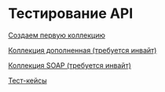 # Тестирование API
[Создаем первую коллекцию](https://www.postman.com/flight-meteorologist-41058847/api/collection/sukzdk7/demoshopping?action=share&creator=38349097) 

[Коллекция дополненная (требуется инвайт)](https://asavvin.postman.co/workspace/%25D0%25A2%25D0%25B5%25D1%2581%25D1%2582%25D0%25B8%25D1%2580%25D0%25BE%25D0%25B2%25D0%25B0%25D0%25BD%25D0%25B8%25D0%25B5-API~b492856a-ea3d-4c33-82f8-d88c950427a0/collection/38349097-cd78053d-536d-48d9-8298-90f36f11155b) 

[Коллекция SOAP  (требуется инвайт)](https://asavvin.postman.co/workspace/%25D0%25A2%25D0%25B5%25D1%2581%25D1%2582%25D0%25B8%25D1%2580%25D0%25BE%25D0%25B2%25D0%25B0%25D0%25BD%25D0%25B8%25D0%25B5-API~b492856a-ea3d-4c33-82f8-d88c950427a0/collection/38349097-01c4a614-72d1-4110-b78c-655065132af9?action=share&source=copy-link&creator=38349097&active-environment=5211ab9b-a47c-4eee-beaf-c1e47cc1c14e) 

[Тест-кейсы](https://app.qase.io/project/G8?previewMode=side&suite=330&tab=&view=2) 
